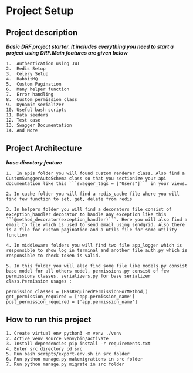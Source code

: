# Project Setup

## Project description

***Basic DRF project starter. It includes everything you need to start a project using DRF.Main features are given below***

    1.  Authentication using JWT
    2.  Redis Setup 
    3.  Celery Setup
    4.  RabbitMQ
    5.  Custom Pagination 
    6.  Many helper function
    7.  Error handling 
    8.  Custom permission class
    9.  Dynamic serializer
    10. Useful bash scripts
    11. Data seeders
    12. Test case 
    13. Swagger Documentation 
    14. And More

## Project Architecture

***base directory feature***

    1.  In apis folder you will found custom renderer class. Also find a CustomSwaggerAutoSchema class so that you sectionize your api documentation like this ```swagger_tags = ["Users"]``` in your views.

    2. In cache folder you will find a redis_cache file where you will find few function to set, get, delete from redis
   
    3. In helpers folder you will find a decorators file consist of exception_handler decorator to handle any exception like this ```@method_decorator(exception_handler)```. Here you will also find a email to file which is used to send email using sendgrid. Also there is a file for custom pagination and a utils file for some utility function

    4. In middleware folders you will find two file app_logger which is responsible to show log in terminal and another file auth.py which is responsible to check token is valid.
   
    5. In this folder you will also find some file like models.py consist base model for all others model, permissions.py consist of few permissions classes, serializers.py for base serializer class.Permission usages : 
    
    permission_classes = (HasRequiredPermissionForMethod,)
    get_permission_required = ['app.permission_name']
    post_permission_required = ['app.permission_name']

## How to run this project

    1. Create virtual env python3 -m venv ./venv
    2. Active venv source venv/bin/activate
    3. Install dependencies pip install -r requirements.txt
    4. Enter src directory cd src
    5. Run bash scripts/export-env.sh in src folder
    6. Run python manage.py makemigrations in src folder
    7. Run python manage.py migrate in src folder

